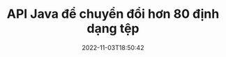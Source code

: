 ---
############################# Static ############################
layout: "product"
date: 2022-11-03T18:50:42
draft: false

product: "Conversion"
product_tag: "conversion"
platform: Java
platform_tag: java

############################# Head ############################
head_title: "Java API chuyển đổi tài liệu | Chuyển đổi PDF Word Excel sang PPTX HTML Hình ảnh"
head_description: "Java API chuyển đổi tài liệu. Chuyển đổi PDF Word DOC DOCX, Bảng tính Excel PPT PPTX, HTML, PSD, MPT MPP, Email MSG EMLX, AutoCAD và các định dạng tệp hình ảnh."

############################# Header ############################
title: "API Java để chuyển đổi hơn 80 định dạng tệp"
description: "API đơn giản để tích hợp chức năng chuyển đổi tài liệu & hình ảnh vào các ứng dụng Java mà không cần cài đặt bất kỳ phần mềm bên ngoài nào."
button:
    enable: true
    icon: "fas fa-arrow-down"
    label: "Tải xuống bản dùng thử miễn phí"
    link: "https://downloads.groupdocs.com/conversion/java"

############################# SubMenu ############################
submenu:
    enable: true
    
    left:
        img_alt: "GroupDocs.Conversion for Java"
        image: "https://www.groupdocs.cloud/templates/groupdocs/images/product-logos/groupdocs-conversion-java.png"
        product: "GroupDocs.Conversion"
        platform: "Java"

    middle:
        button:
            # button loop
            - link: "#overview"
              text: "Tổng quan"

            # button loop
            - link: "#features"
              text: "Đặc trưng"

            # button loop
            - link: "#support"
              text: "Ủng hộ"

            # button loop
            - link: "https://products.groupdocs.app/conversion"
              text: "Bản thử trực tiếp"

            # button loop
            - link: "https://purchase.groupdocs.com/pricing/conversion/java"
              text: "Định giá"

    right:
        link_download: "https://downloads.groupdocs.com/conversion"
        link_learn: "https://docs.groupdocs.com/conversion/java/"
        link_buy: "https://purchase.groupdocs.com"

############################# Overview ############################
overview:
    enable: true
    content: |
      GroupDocs.Conversion for Java kết hợp một bộ API chuyển đổi tài liệu mạnh mẽ để hiển thị hình ảnh và định dạng tài liệu trong các ứng dụng Java của bạn mà không cần cài đặt thêm phần mềm. Nó tự nhiên phân loại tài liệu và chuyển đổi chúng thành SVG + HTML + CSS để nâng cao chất lượng xem tài liệu trong khi cung cấp đầu ra văn bản chân thực, độ trung thực cao. Sử dụng API kết xuất tài liệu - nhanh chóng xem các trang tính PDF, HTML, XML, Microsoft Office Word, Excel, bản trình bày PowerPoint, email Outlook, sơ đồ Visio, Dự án, siêu tệp, hình ảnh và nhiều định dạng tệp khác một cách dễ dàng và ít nguy cơ lập trình hơn. Nó cũng có thể hiển thị các tệp được bảo vệ bằng mật khẩu và cho phép biểu diễn tài liệu dưới dạng HTML, hình ảnh hoặc PDF sau khi kết xuất. Thư viện chuyển đổi tệp của chúng tôi khá dễ tùy chỉnh, vì nó cho phép bạn hiển thị toàn bộ tài liệu hoặc hiển thị một phần để tăng tốc quá trình. Thông qua GroupDocs.Conversion cho Java API, bạn có thể xem các trang, phạm vi ô cụ thể trong bảng tính hoặc thậm chí hiển thị một lớp tài liệu riêng lẻ ở các định dạng, chẳng hạn như PDF và CAD.

      API GroupDocs.Conversion for Java cho phép bạn hiển thị tài liệu có / không có chú thích hoặc nhận xét cho các định dạng tệp được hỗ trợ. Nó cũng cho phép bạn thêm thư mục phông chữ tùy chỉnh và trích xuất thông tin tài liệu cơ bản như FileType, Extension, Name, PageCount, v.v.
    tabs:
      enable: true
      
      ## TAB ONE ##
      tab_one:
        description: |
          Sau đây là tổng quan về GroupDocs.Conversion for Java:
        
        right:
          enable: true
          icon: "fab fa-html5"
          title: "Tổng quan"
          content: |
            * Tự động phát hiện loại tệp
            * Chuyển đổi tài liệu
            * Chuyển đổi bản trình bày
            * Chuyển đổi bảng tính
            * Chuyển đổi hình ảnh Raster
            * Chuyển đổi tài liệu PDF
            * Chuyển đổi các định dạng khác
            * Áp dụng hình mờ
            * Chỉ định mật khẩu tệp
            * Tùy chỉnh chuyển đổi

      ## TAB TWO ##
      tab_two:
        description: |
          GroupDocs.Conversion for Java hỗ trợ chuyển đổi giữa tất cả [định dạng tệp tài liệu] phổ biến và thường được sử dụng (https://docs.groupdocs.com/conversion/net/supported-document-formats/).

        left:
          enable: true
          table:
            # table loop
            - title: "Chuyển đổi từ:"
              content: |
                * ** Tài liệu **: DOC, DOCX, DOCM, DOT, DOTX, DOTM, RTF, TXT, ODT, OTT
                * ** Bảng tính **: XLS, XLSX, XLSM, XLSB, CSV, XLS2003, ODS, TSV, XLT, XLTX, XLTM, XLAM, FODS, SXC
                * ** Bản trình bày **: PPT, PPTX, PPS, PPSX, ODP, POT, POTX, POTM, PPTM, PPSM, FODP
                * ** Hình ảnh **: TIF, TIFF, JPG, JPEG, PNG, GIF, BMP, ICO, DIB, JPC, JPEG-LS, JPEG2000
                * ** Di động **: PDF, XPS, OXPS, EPUB
                * ** HTML **: HTM, HTML, MHTML
                * ** Metafiles **: EMZ, WMZ
                * ** PhotoShop **: PSD
                * ** Dự án **: MPP, MPT, MPX
                * ** Outlook **: PST, OST
                * ** Email **: MSG, EML, EMLX
                * ** Sơ đồ **: VSD, VSDX, VSDM, VSS, VSSM, VST, VSTM, VSX, VTX, VDW, VDX, SVG, SVGZ
                * ** AutoCAD **: DXF, DWG, DWF, STL, IFC, DWT
                * ** PostScript **: EPS, PS, PSL, CGM
                * ** CorelDRAW **: CDR, CMX
                * ** Khác **: VCF, PLT, LGS, OTG, MD, AI, LOG

        right:
          enable: true
          table:
            # table loop
            - title: "Chuyển đổi thành:"
              content: |
                * ** Tài liệu **: DOC, DOCX, DOCM, DOT, DOTX, DOTM, RTF, TXT, ODT, OTT
                * ** Bảng tính **: XLS, XLSX, XLSM, XLSB, CSV, XLS2003, TSV, XLTX, ODS, XLAM, FODS, DIF, SXC
                * ** Bản trình bày **: PPT, PPTX, PPS, PPSX, ODP, POTX, POTM, PPTM, PPSM, FODP
                * ** Hình ảnh **: TIF, TIFF, JPG, JPEG, PNG, GIF, BMP, ICO, JPEG2000
                * ** Metafiles **: EMF, WMF, EMZ, WMZ
                * ** Sơ đồ **: SVGZ
                * ** Di động **: PDF, XPS
                * ** HTML **: HTM, HTML, MHTML
                * ** Khác **: MD

      ## TAB THREE ##
      tab_three:
        description: |
          GroupDocs.Conversion for Java hỗ trợ các Hệ điều hành, Khung và Trình quản lý Gói sau:
      
        left:
          enable: true
          table:
            # table loop
            - icon: "fab fa-windows"
              title: "Các hệ điều hành"
              content: |
                Windows Desktop, Windows Server, Linux, MacOS

            # table loop
            - icon: "fas fa-code"
              title: "Khung được hỗ trợ"
              content: |
                Java runtime: J2SE 6.0 and above

        right:
          enable: true
          table:
            # table loop
            - icon: "fas fa-box"
              title: "Trình quản lý gói"
              content: |
                Maven

            # table loop
            - icon: "fas fa-tools"
              title: "Trình quản lý gói"
              content: |
                NetBeans, Intellij IDEA, Eclipse, etc.

############################# Features ############################
features:
    enable: true
    title: "Tính năng của GroupDocs.Conversion for Java"

    feature:
      # feature loop
      - icon: "fas fa-copy"
        content: "Tích hợp dễ dàng & cấp phép được đo lường"

      # feature loop
      - icon: "fas fa-eye"
        content: "Đặt Tùy chọn Thu phóng Mặc định khi Chuyển đổi thành Từ, Trang trình bày hoặc Ô"

      # feature loop
      - icon: "fas fa-bolt"
        content: "Chuyển đổi thành / từ tất cả các Định dạng Hình ảnh Raster Phổ biến & Chỉ định DPI Hình ảnh, Chiều cao & Chiều rộng"
      
      # feature loop
      - icon: "fas fa-file-powerpoint"
        content: "Chuyển đổi PDF & hình ảnh sang thang độ xám & tuyến tính hóa tài liệu PDF cho web"

      # feature loop
      - icon: "fas fa-code"
        content: "Chỉ định Cấp độ Dấu trang, Cấp độ Tiêu đề và Cấp độ Mở rộng trong Chuyển đổi Word sang PDF / XPS"

      # feature loop
      - icon: "fas fa-cloud"
        content: "Định cấu hình & đặt hình mờ trong tài liệu được chuyển đổi làm nền để hiển thị phía sau văn bản"

      # feature loop
      - icon: "fas fa-remove-format"
        content: "Hiển thị tiêu đề email trong quá trình chuyển đổi từ email"

      # feature loop
      - icon: "fas fa-comment-slash"
        content: "Đặt Thư mục Phông chữ Tùy chỉnh & Tải / Thay thế Phông chữ rõ ràng trong quá trình Chuyển đổi Tài liệu"

      # feature loop
      - icon: "fas fa-location-arrow"
        content: "Đặt Phông chữ Mặc định để Thay thế Phông chữ Thiếu cho Chuyển đổi Tài liệu, Trang trình bày & Bảng tính"

      # feature loop
      - icon: "fas fa-border-all"
        content: ""

      # feature loop
      - icon: "fas fa-wrench"
        content: "Chuyển đổi Bảng tính với Đường lưới & Xóa Nhận xét khỏi Trang trình bày trong khi Chuyển đổi"

      # feature loop
      - icon: "fas fa-columns"
        content: "Chuyển đổi các trang tài liệu cụ thể thành định dạng PDF & chuyển đổi phạm vi ô cụ thể trong bảng tính"

      # feature loop
      - icon: "fas fa-file-word"
        content: "Hiển thị Trang tính Ẩn & Bỏ qua Hàng và Cột trống trong khi Chuyển đổi Bảng tính"

      # feature loop
      - icon: "fas fa-envelope"
        content: "Đếm tổng số trang của tài liệu & đặt mật khẩu thành tài liệu không được bảo vệ trong quá trình chuyển đổi"

      # feature loop
      - icon: "fas fa-print"
        content: "Tùy chọn xóa chú thích & tệp nhúng khỏi PDF"

      # feature loop
      - icon: "fas fa-file-archive"
        content: "Tạo Đánh dấu tuân thủ HTML 5 khi chuyển đổi sang HTML"

      # feature loop
      - icon: "fas fa-lock"
        content: "Tự động phát hiện Loại nguồn & Trả lại tất cả các Chuyển đổi có thể có khi Chuyển đổi từ Luồng"

      # feature loop
      - icon: "fas fa-file-code"
        content: "Khả năng trả lại từng trang trong luồng riêng biệt trong khi chuyển đổi sang PDF hoặc HTML"
      
      # feature loop
      - icon: "fas fa-fill-drip"
        content: "Hiển thị / Ẩn Đánh dấu, Nhận xét & Theo dõi Thay đổi trong khi Chuyển đổi từ Word"

      # feature loop
      - icon: "fas fa-file-excel"
        content: "Chuyển đổi DOCX sang Tiff G3 với tùy chọn đổ bóng"

      # feature loop
      - icon: "fas fa-heading"
        content: "Chuyển đổi các bố cục cụ thể khi chuyển đổi từ tài liệu CAD"

      # feature loop
      - icon: "fas fa-project-diagram"
        content: "Đặt tên tự động khi lưu tài liệu đã chuyển đổi thành tệp"

      # feature loop
      - icon: "fas fa-cube"
        content: "Cấp phép được đo lường được hỗ trợ để được lập hóa đơn dựa trên việc sử dụng API"

      # feature loop
      - icon: "fab fa-uncharted"
        content: "Chuyển đổi sơ đồ sang định dạng tệp xử lý văn bản"
      
      # feature loop
      - icon: "fab fa-uncharted"
        content: "Thêm số trang trong khi chuyển đổi HTML sang tài liệu xử lý Word"

      # feature loop
      - icon: "fab fa-uncharted"
        content: "Chuyển đổi tài liệu XML sang bất kỳ định dạng nào mà không cần chuyển đổi"

      # feature loop
      - icon: "fab fa-uncharted"
        content: "Giám sát Tiến trình Chuyển đổi Tệp (Bắt đầu, Kết thúc) Trực tiếp từ Ứng dụng phía Máy khách"

    more_feature:
      # more_feature_loop
      - title: "Chuyển đổi định dạng tài liệu dễ dàng bằng Java"
        content: |
          Bạn có thể chuyển đổi định dạng tệp của vô số loại tài liệu bằng cách sử dụng API GroupDocs.Conversion for Java. Ở đây, bạn sẽ được trình bày với một vài dòng mã để thực hiện chuyển đổi tài liệu cơ bản bằng Java.  
            
          {features.more_feature.step1} 
          {features.more_feature.step2} 
          {features.more_feature.step3} 
            
          ```java    
           // Tải tệp nguồn DOCX để chuyển đổi
          Converter converter = new Converter("input.docx");
          // Chuẩn bị các tùy chọn chuyển đổi cho định dạng mục tiêu PDF
          ConvertOptions convertOptions = new FileType().fromExtension("pdf").getConvertOptions();
          // Chuyển sang định dạng PDF
          converter.convert("output.pdf", convertOptions);
          ```
            
      # more_feature_loop
      - title: "Đọc tài liệu từ URL hoặc đường dẫn chuyển đổi"
        content: "Sử dụng API GroupDocs.Conversion for Java, bạn có thể đọc tài liệu đầu vào từ đường dẫn tệp cũng như URL. Trong khi bạn có thể lưu tài liệu đầu ra dưới dạng tệp hoặc gửi đầu ra trực tiếp vào một luồng."

      # more_feature_loop
      - title: "Hỗ trợ kỹ thuật toàn diện"
        content: |
          GroupDocs.Conversion for Java là một API đơn giản và trọng điểm mà bạn có thể tích hợp vào các ứng dụng dựa trên Java của mình một cách khá dễ dàng. Tuy nhiên, để giúp bạn thiết lập và chạy ngay lập tức, chúng tôi cũng cung cấp các mẫu mã dễ làm theo và tài liệu API toàn diện.  
            
          * PdfA_1A
          * PdfA_1B
          * PdfA_2A
          * PdfA_3A
          * PdfA_2B
          * PdfA_2U
          * PdfA_3B
          * PdfA_3U
          * v1_3
          * v1_4
          * v1_5
          * v1_6
          * v1_7
          * PdfX_1A
          * PdfX3

############################# Support ############################
support:
    enable: true

############################# Solutions ############################
solutions:
    enable: true
    title: "GroupDocs.Conversion cung cấp các API chuyển đổi tài liệu cho các môi trường phát triển phổ biến khác"

    solution:
        # solution loop
        - img_alt: "GroupDocs.Conversion cho .NET"
          image: "https://www.groupdocs.cloud/templates/groupdocs/images/product-logos/groupdocs-conversion-net.png"
          product: "GroupDocs.Conversion"
          platform: ".MẠNG LƯỚI"
          link: "/ chuyển đổi / net /"

############################# Back to top ###############################
back_to_top:
  enable: true
---